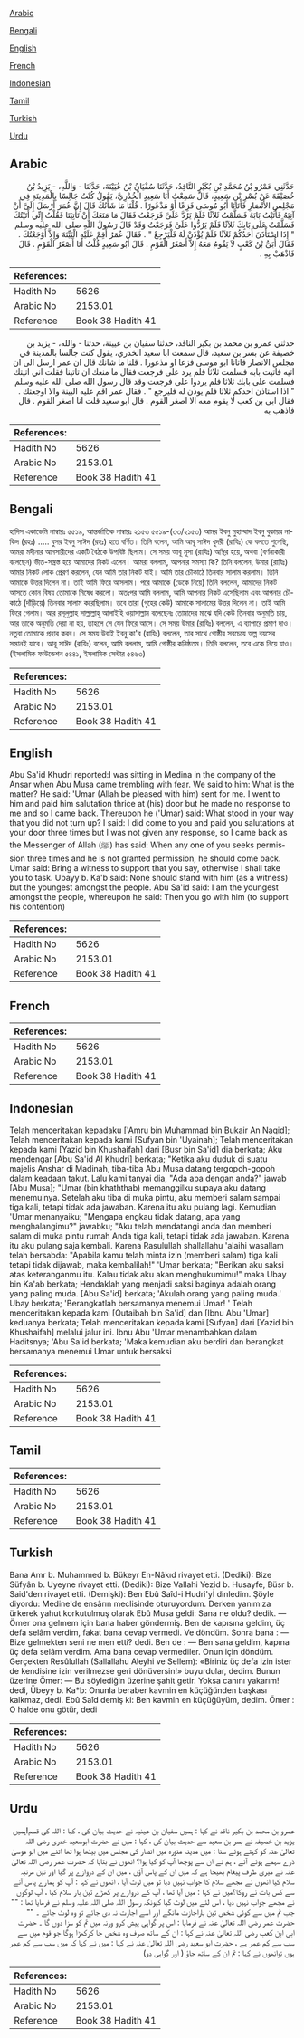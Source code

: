 [Arabic](#arabic)

[Bengali](#bengali)

[English](#english)

[French](#french)

[Indonesian](#indonesian)

[Tamil](#tamil)

[Turkish](#turkish)

[Urdu](#urdu)

## Arabic


<div dir="rtl" lang="ar" style={{fontSize:'larger',backgroundColor:'#f8f9fa',padding:20}}>
حَدَّثَنِي عَمْرُو بْنُ مُحَمَّدِ بْنِ بُكَيْرٍ النَّاقِدُ، حَدَّثَنَا سُفْيَانُ بْنُ عُيَيْنَةَ، حَدَّثَنَا - وَاللَّهِ، - يَزِيدُ بْنُ خُصَيْفَةَ عَنْ بُسْرِ بْنِ سَعِيدٍ، قَالَ سَمِعْتُ أَبَا سَعِيدٍ الْخُدْرِيَّ، يَقُولُ كُنْتُ جَالِسًا بِالْمَدِينَةِ فِي مَجْلِسِ الأَنْصَارِ فَأَتَانَا أَبُو مُوسَى فَزِعًا أَوْ مَذْعُورًا ‏.‏ قُلْنَا مَا شَأْنُكَ قَالَ إِنَّ عُمَرَ أَرْسَلَ إِلَىَّ أَنْ آتِيَهُ فَأَتَيْتُ بَابَهُ فَسَلَّمْتُ ثَلاَثًا فَلَمْ يَرُدَّ عَلَىَّ فَرَجَعْتُ فَقَالَ مَا مَنَعَكَ أَنْ تَأْتِيَنَا فَقُلْتُ إِنِّي أَتَيْتُكَ فَسَلَّمْتُ عَلَى بَابِكَ ثَلاَثًا فَلَمْ يَرُدُّوا عَلَىَّ فَرَجَعْتُ وَقَدْ قَالَ رَسُولُ اللَّهِ صلى الله عليه وسلم ‏ "‏ إِذَا اسْتَأْذَنَ أَحَدُكُمْ ثَلاَثًا فَلَمْ يُؤْذَنْ لَهُ فَلْيَرْجِعْ ‏"‏ ‏.‏ فَقَالَ عُمَرُ أَقِمْ عَلَيْهِ الْبَيِّنَةَ وَإِلاَّ أَوْجَعْتُكَ ‏.‏ فَقَالَ أُبَىُّ بْنُ كَعْبٍ لاَ يَقُومُ مَعَهُ إِلاَّ أَصْغَرُ الْقَوْمِ ‏.‏ قَالَ أَبُو سَعِيدٍ قُلْتُ أَنَا أَصْغَرُ الْقَوْمِ ‏.‏ قَالَ فَاذْهَبْ بِهِ ‏.‏
</div>
<div style={{backgroundColor:'#f8f9fa',padding:20, marginBottom: 10}}><table> <thead> <tr> <th>References:</th> <th></th> </tr> </thead> <tbody><tr><td>Hadith No</td><td>5626</td></tr><tr><td>Arabic No</td><td>2153.01</td></tr><tr><td>Reference</td><td>Book 38 Hadith 41</td></tr></tbody></table></div>


<div dir="rtl" lang="ar" style={{fontSize:'larger',backgroundColor:'#f8f9fa',padding:20}}>
حدثني عمرو بن محمد بن بكير الناقد، حدثنا سفيان بن عيينة، حدثنا - والله، - يزيد بن خصيفة عن بسر بن سعيد، قال سمعت ابا سعيد الخدري، يقول كنت جالسا بالمدينة في مجلس الانصار فاتانا ابو موسى فزعا او مذعورا . قلنا ما شانك قال ان عمر ارسل الى ان اتيه فاتيت بابه فسلمت ثلاثا فلم يرد على فرجعت فقال ما منعك ان تاتينا فقلت اني اتيتك فسلمت على بابك ثلاثا فلم يردوا على فرجعت وقد قال رسول الله صلى الله عليه وسلم " اذا استاذن احدكم ثلاثا فلم يوذن له فليرجع " . فقال عمر اقم عليه البينة والا اوجعتك . فقال ابى بن كعب لا يقوم معه الا اصغر القوم . قال ابو سعيد قلت انا اصغر القوم . قال فاذهب به
</div>
<div style={{backgroundColor:'#f8f9fa',padding:20, marginBottom: 10}}><table> <thead> <tr> <th>References:</th> <th></th> </tr> </thead> <tbody><tr><td>Hadith No</td><td>5626</td></tr><tr><td>Arabic No</td><td>2153.01</td></tr><tr><td>Reference</td><td>Book 38 Hadith 41</td></tr></tbody></table></div>

## Bengali


<div dir="ltr" lang="bn" style={{fontSize:'larger',backgroundColor:'#f8f9fa',padding:20}}>
হাদিস একাডেমি নাম্বারঃ ৫৫১৯, আন্তর্জাতিক নাম্বারঃ ২১৫৩ ৫৫১৯-(৩৩/২১৫৩) আমর ইবনু মুহাম্মাদ ইবনু বুকায়র নাকিদ (রহঃ) ..... বুসর ইবনু সাঈদ (রহঃ) হতে বর্ণিত। তিনি বলেন, আমি আবূ সাঈদ খুদরী (রাযিঃ) কে বলতে শুনেছি, আমরা মদীনার আনসারীদের একটি বৈঠকে উপবিষ্ট ছিলাম। সে সময় আবূ মূসা (রাযিঃ) অস্থির হয়ে, অথবা (বর্ণনাকারী বলেছেন) ভীত-সন্ত্রস্ত হয়ে আমাদের নিকট এলেন। আমরা বললাম, আপনার সমস্যা কি? তিনি বললেন, উমার (রাযিঃ) আমার নিকট লোক প্রেরণ করলেন, যেন আমি তার নিকট যাই। আমি তার চৌকাঠে তিনবার সালাম করলাম। তিনি আমাকে উত্তর দিলেন না। তাই আমি ফিরে আসলাম। পরে আমাকে (ডেকে নিয়ে) তিনি বললেন, আমাদের নিকট আসতে কোন বিষয় তোমাকে নিষেধ করলো। অতঃপর আমি বললাম, আমি আপনার নিকট এসেছিলাম এবং আপনার চৌকাঠে (দাঁড়িয়ে) তিনবার সালাম করেছিলাম। তবে তারা (গৃহের কেউ) আমাকে সালামের উত্তর দিলেন না। তাই আমি ফিরে গেলাম। আর রসূলুল্লাহ সাল্লাল্লাহু আলাইহি ওয়াসাল্লাম বলেছেনঃ তোমাদের মাঝে যদি কেউ তিনবার অনুমতি চায়, আর তাকে অনুমতি দেয়া না হয়, তাহলে সে যেন ফিরে আসে। সে সময় উমার (রাযিঃ) বললেন, এ ব্যাপারে প্রমাণ দাও। নতুবা তোমাকে প্রহার করব। সে সময় উবাই ইবনু কা'ব (রাযিঃ) বললেন, তার সাথে গোষ্ঠীর সবচেয়ে অল্প বয়সের সন্তানই যাবে। আবূ সাঈদ (রাযিঃ) বলেন, আমি বললাম, আমি গোষ্ঠীর কনিষ্ঠতম। তিনি বললেন, তবে একে নিয়ে যাও। (ইসলামিক ফাউন্ডেশন ৫৪৪১, ইসলামিক সেন্টার ৫৪৬৩)
</div>
<div style={{backgroundColor:'#f8f9fa',padding:20, marginBottom: 10}}><table> <thead> <tr> <th>References:</th> <th></th> </tr> </thead> <tbody><tr><td>Hadith No</td><td>5626</td></tr><tr><td>Arabic No</td><td>2153.01</td></tr><tr><td>Reference</td><td>Book 38 Hadith 41</td></tr></tbody></table></div>

## English


<div dir="ltr" lang="en" style={{fontSize:'larger',backgroundColor:'#f8f9fa',padding:20}}>
Abu Sa'id Khudri reported:I was sitting in Medina in the company of the Ansar when Abu Musa came trembling with fear. We said to him: What is the matter? He said: 'Umar (Allah be pleased with him) sent for me. I went to him and paid him salutation thrice at (his) door but he made no response to me and so I came back. Thereupon he ('Umar) said: What stood in your way that you did not turn up? I said: I did come to you and paid you salutations at your door three times but I was not given any response, so I came back as the Messenger of Allah (ﷺ) has said: When any one of you seeks permission three times and he is not granted permission, he should come back. Umar said: Bring a witness to support that you say, otherwise I shall take you to task. Ubayy b. Ka'b said: None should stand with him (as a witness) but the youngest amongst the people. Abu Sa'id said: I am the youngest amongst the people, whereupon he said: Then you go with him (to support his contention)
</div>
<div style={{backgroundColor:'#f8f9fa',padding:20, marginBottom: 10}}><table> <thead> <tr> <th>References:</th> <th></th> </tr> </thead> <tbody><tr><td>Hadith No</td><td>5626</td></tr><tr><td>Arabic No</td><td>2153.01</td></tr><tr><td>Reference</td><td>Book 38 Hadith 41</td></tr></tbody></table></div>

## French


<div dir="ltr" lang="fr" style={{fontSize:'larger',backgroundColor:'#f8f9fa',padding:20}}>

</div>
<div style={{backgroundColor:'#f8f9fa',padding:20, marginBottom: 10}}><table> <thead> <tr> <th>References:</th> <th></th> </tr> </thead> <tbody><tr><td>Hadith No</td><td>5626</td></tr><tr><td>Arabic No</td><td>2153.01</td></tr><tr><td>Reference</td><td>Book 38 Hadith 41</td></tr></tbody></table></div>

## Indonesian


<div dir="ltr" lang="id" style={{fontSize:'larger',backgroundColor:'#f8f9fa',padding:20}}>
Telah menceritakan kepadaku ['Amru bin Muhammad bin Bukair An Naqid]; Telah menceritakan kepada kami [Sufyan bin 'Uyainah]; Telah menceritakan kepada kami [Yazid bin Khushaifah] dari [Busr bin Sa'id] dia berkata; Aku mendengar [Abu Sa'id Al Khudri] berkata; "Ketika aku duduk di suatu majelis Anshar di Madinah, tiba-tiba Abu Musa datang tergopoh-gopoh dalam keadaan takut. Lalu kami tanyai dia, "Ada apa dengan anda?" jawab [Abu Musa]; "Umar (bin khaththab) memanggilku supaya aku datang menemuinya. Setelah aku tiba di muka pintu, aku memberi salam sampai tiga kali, tetapi tidak ada jawaban. Karena itu aku pulang lagi. Kemudian 'Umar menanyaiku; "Mengapa engkau tidak datang, apa yang menghalangimu?" jawabku; "Aku telah mendatangi anda dan memberi salam di muka pintu rumah Anda tiga kali, tetapi tidak ada jawaban. Karena itu aku pulang saja kembali. Karena Rasulullah shallallahu 'alaihi wasallam telah bersabda: "Apabila kamu telah minta izin (memberi salam) tiga kali tetapi tidak dijawab, maka kembalilah!" 'Umar berkata; "Berikan aku saksi atas keteranganmu itu. Kalau tidak aku akan menghukumimu!" maka Ubay bin Ka'ab berkata; Hendaklah yang menjadi saksi baginya adalah orang yang paling muda. [Abu Sa'id] berkata; 'Akulah orang yang paling muda.' Ubay berkata; 'Berangkatlah bersamanya menemui Umar! ' Telah menceritakan kepada kami [Qutaibah bin Sa'id] dan [Ibnu Abu 'Umar] keduanya berkata; Telah menceritakan kepada kami [Sufyan] dari [Yazid bin Khushaifah] melalui jalur ini. Ibnu Abu 'Umar menambahkan dalam Haditsnya; 'Abu Sa'id berkata; 'Maka kemudian aku berdiri dan berangkat bersamanya menemui Umar untuk bersaksi
</div>
<div style={{backgroundColor:'#f8f9fa',padding:20, marginBottom: 10}}><table> <thead> <tr> <th>References:</th> <th></th> </tr> </thead> <tbody><tr><td>Hadith No</td><td>5626</td></tr><tr><td>Arabic No</td><td>2153.01</td></tr><tr><td>Reference</td><td>Book 38 Hadith 41</td></tr></tbody></table></div>

## Tamil


<div dir="ltr" lang="ta" style={{fontSize:'larger',backgroundColor:'#f8f9fa',padding:20}}>

</div>
<div style={{backgroundColor:'#f8f9fa',padding:20, marginBottom: 10}}><table> <thead> <tr> <th>References:</th> <th></th> </tr> </thead> <tbody><tr><td>Hadith No</td><td>5626</td></tr><tr><td>Arabic No</td><td>2153.01</td></tr><tr><td>Reference</td><td>Book 38 Hadith 41</td></tr></tbody></table></div>

## Turkish


<div dir="ltr" lang="tr" style={{fontSize:'larger',backgroundColor:'#f8f9fa',padding:20}}>
Bana Amr b. Muhammed b. Bükeyr En-Nâkıd rivayet etti. (Dediki): Bize Süfyân b. Uyeyne rivayet etti. (Dediki): Bize Vallahi Yezid b. Husayfe, Büsr b. Said'den rivayet etti. (Demişki): Ben Ebû Saîd-i Hudri'yİ dinledim. Şöyle diyordu: Medine'de ensârın meclisinde oturuyordum. Derken yanımıza ürkerek yahut korkutulmuş olarak Ebû Musa geldi: Sana ne oldu? dedik. — Ömer ona gelmem için bana haber göndermiş. Ben de kapısına geldim, üç defa selâm verdim, fakat bana cevap vermedi. Ve döndüm. Sonra bana : — Bize gelmekten seni ne men etti? dedi. Ben de : — Ben sana geldim, kapına üç defa selâm verdim. Ama bana cevap vermediler. Onun için döndüm. Gerçekten Resûlullah (Sallallahu Aleyhi ve Sellem): «Biriniz üç defa izin ister de kendisine izin verilmezse geri dönüversin!» buyurdular, dedim. Bunun üzerine Ömer: — Bu söylediğin üzerine şahit getir. Yoksa canını yakarım! dedi, Übeyy b. Ka*b: Onunla beraber kavmin en küçüğünden başkası kalkmaz, dedi. Ebû Saîd demiş ki: Ben kavmin en küçüğüyüm, dedim. Ömer : O halde onu götür, dedi
</div>
<div style={{backgroundColor:'#f8f9fa',padding:20, marginBottom: 10}}><table> <thead> <tr> <th>References:</th> <th></th> </tr> </thead> <tbody><tr><td>Hadith No</td><td>5626</td></tr><tr><td>Arabic No</td><td>2153.01</td></tr><tr><td>Reference</td><td>Book 38 Hadith 41</td></tr></tbody></table></div>

## Urdu


<div dir="rtl" lang="ur" style={{fontSize:'larger',backgroundColor:'#f8f9fa',padding:20}}>
عمرو بن محمد بن بکیر ناقد نے کہا : ہمیں سفیان بن عینیہ نے حدیث بیان کی ، کہا : اللہ کی قسم!ہمیں یزید بن خصیفہ نے بسر بن سعید سے حدیث بیان کی ، کہا : میں نے حضرت ابوسعید خدری رضی اللہ تعالیٰ عنہ کو کہتے ہوئے سنا : میں مدینہ منورہ میں انصار کی مجلس میں بیٹھا ہوا تھا اتنے میں ابو موسیٰ ڈرے سہمے ہوئے آئے ، ہم نے ان سے پوچھا آپ کو کیا ہوا؟ انھوں نے بتایا کہ حضرت عمر رضی اللہ تعالیٰ عنہ نے میری طرف پیغام بھیجا ہے کہ میں ان کے پاس آؤں ، میں ان کے دروازے پر گیا اور تین مرتبہ سلام کیا انھوں نے مجھے سلام کا جواب نہیں دیا تو میں لوٹ آیا ، انھوں نے کہا : آپ کو ہمارے پاس آنے سے کس بات نے روکا؟میں نے کہا : میں آیا تھا ، آپ کے دروازے پر کھڑے تین بار سلام کیا ، آپ لوگوں نے مجھے جواب نہیں دیا ، اس لئے میں لوٹ گیا کیونکہ رسول اللہ صلی اللہ علیہ وسلم نے فرمایا تھا : "" جب تم میں سے کوئی شخص تین باراجازت مانگے اور اسے اجازت نہ دی جائے تو وہ لوٹ جائے ۔ "" حضرت عمر رضی اللہ تعالیٰ عنہ نے فرمایا : اس پر گواہی پیش کرو ورنہ میں تم کو سزا دوں گا ۔ حضرت ابی ابن کعب رضی اللہ تعالیٰ عنہ نے کہا : ان کے ساتھ صرف وہ شخص جا کرکھڑا ہوگا جو قوم میں سے سب سے کم عمر ہے ، حضرت ابو سعید رضی اللہ تعالیٰ عنہ نے کہا : میں نے کہا کہ میں سب سے کم عمر ہوں توانھوں نے کہا : تم ان کے ساتھ جاؤ ( اور گواہی دو)
</div>
<div style={{backgroundColor:'#f8f9fa',padding:20, marginBottom: 10}}><table> <thead> <tr> <th>References:</th> <th></th> </tr> </thead> <tbody><tr><td>Hadith No</td><td>5626</td></tr><tr><td>Arabic No</td><td>2153.01</td></tr><tr><td>Reference</td><td>Book 38 Hadith 41</td></tr></tbody></table></div>